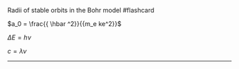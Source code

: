 Radii of stable orbits in the Bohr model #flashcard

$a_0 = \frac{{ \hbar ^2}}{{m_e ke^2}}$

$\Delta E = h\nu$

$c = \lambda \nu$

---